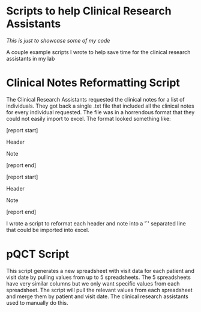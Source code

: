 # Scripts to help Clinical Research Assistants

*This is just to showcase some of my code*

A couple example scripts I wrote to help save time for the clinical research assistants in my lab

# Clinical Notes Reformatting Script

The Clinical Research Assistants requested the clinical notes for a list of individuals. They got back a single .txt file that included all the clinical notes for every individual requested. The file was in a horrendous format that they could not easily import to excel. The format looked something like:

[report start] 

Header 

Note 

[report end]

[report start]

Header

Note

[report end]

I wrote a script to reformat each header and note into a '`' separated line that could be imported into excel.


# pQCT Script

This script generates a new spreadsheet with visit data for each patient and visit date by pulling values from up to 5 spreadsheets. The 5 spreadsheets have very similar columns but we only want specific values from each spreadsheet. The script will pull the relevant values from each spreadsheet and merge them by patient and visit date. The clinical research assistants used to manually do this.  
